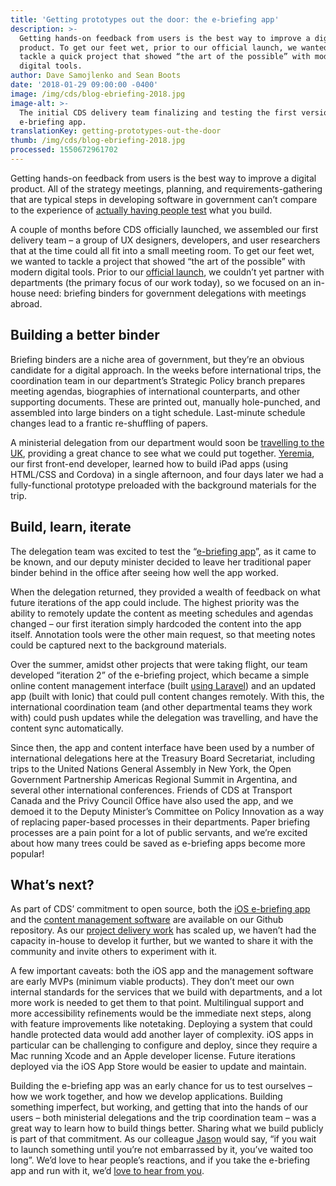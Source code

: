 ```yaml
---
title: 'Getting prototypes out the door: the e-briefing app'
description: >-
  Getting hands-on feedback from users is the best way to improve a digital
  product. To get our feet wet, prior to our official launch, we wanted to
  tackle a quick project that showed “the art of the possible” with modern
  digital tools.
author: Dave Samojlenko and Sean Boots
date: '2018-01-29 09:00:00 -0400'
image: /img/cds/blog-ebriefing-2018.jpg
image-alt: >-
  The initial CDS delivery team finalizing and testing the first version of the
  e-briefing app.
translationKey: getting-prototypes-out-the-door
thumb: /img/cds/blog-ebriefing-2018.jpg
processed: 1550672961702
---
```


Getting hands-on feedback from users is the best way to improve a digital product. All of the strategy meetings, planning, and requirements-gathering that are typical steps in developing software in government can’t compare to the experience of 
[actually having people test](https://medium.com/code-for-america/what-healthcare-gov-has-to-do-with-the-hawaii-false-alarm-and-what-to-do-about-it-445cb2b7af82) what you build.

A couple of months before CDS officially launched, we assembled our first delivery team – a group of UX designers, developers, and user researchers that at the time could all fit into a small meeting room. To get our feet wet, we wanted to tackle a project that showed “the art of the possible” with modern digital tools. Prior to our [official launch](https://digital.canada.ca/2017/07/18/launch-of-the-canadian-digital-service/), we couldn’t yet partner with departments (the primary focus of our work today), so we focused on an in-house need: briefing binders for government delegations with meetings abroad.

## Building a better binder

Briefing binders are a niche area of government, but they’re an obvious candidate for a digital approach. In the weeks before international trips, the coordination team in our department’s Strategic Policy branch prepares meeting agendas, biographies of international counterparts, and other supporting documents. These are printed out, manually hole-punched, and assembled into large binders on a tight schedule. Last-minute schedule changes lead to a frantic re-shuffling of papers. 

A ministerial delegation from our department would soon be [travelling to the UK](https://gds.blog.gov.uk/2017/12/14/gds-academy-sharing-with-other-governments/), providing a great chance to see what we could put together. [Yeremia](https://www.linkedin.com/in/yeremia-djaja-325b30a4/), our first front-end developer, learned how to build iPad apps (using HTML/CSS and Cordova) in a single afternoon, and four days later we had a fully-functional prototype preloaded with the background materials for the trip.

## Build, learn, iterate

The delegation team was excited to test the “[e-briefing app](https://github.com/cds-snc/e-briefing-app)”, as it came to be known, and our deputy minister decided to leave her traditional paper binder behind in the office after seeing how well the app worked. 

When the delegation returned, they provided a wealth of feedback on what future iterations of the app could include. The highest priority was the ability to remotely update the content as meeting schedules and agendas changed – our first iteration simply hardcoded the content into the app itself. Annotation tools were the other main request, so that meeting notes could be captured next to the background materials.

Over the summer, amidst other projects that were taking flight, our team developed “iteration 2” of the e-briefing project, which became a simple online content management interface (built [using Laravel](https://digital.canada.ca/2017/11/06/technology-choices-at-cds/)) and an updated app (built with Ionic) that could pull content changes remotely. With this, the international coordination team (and other departmental teams they work with) could push updates while the delegation was travelling, and have the content sync automatically.

Since then, the app and content interface have been used by a number of international delegations here at the Treasury Board Secretariat, including trips to the United Nations General Assembly in New York, the Open Government Partnership Americas Regional Summit in Argentina, and several other international conferences. Friends of CDS at Transport Canada and the Privy Council Office have also used the app, and we demoed it to the Deputy Minister’s Committee on Policy Innovation as a way of replacing paper-based processes in their departments. Paper briefing processes are a pain point for a lot of public servants, and we’re excited about how many trees could be saved as e-briefing apps become more popular!

## What’s next?

As part of CDS’ commitment to open source, both the [iOS e-briefing app](https://github.com/cds-snc/e-briefing-app) and the [content management software](https://github.com/cds-snc/e-briefing-service) are available on our Github repository. As our [project delivery work](https://digital.canada.ca/2017/08/24/picking-our-projects/) has scaled up, we haven’t had the capacity in-house to develop it further, but we wanted to share it with the community and invite others to experiment with it.

A few important caveats: both the iOS app and the management software are early MVPs (minimum viable products). They don’t meet our own internal standards for the services that we build with departments, and a lot more work is needed to get them to that point. Multilingual support and more accessibility refinements would be the immediate next steps, along with feature improvements like notetaking. Deploying a system that could handle protected data would add another layer of complexity. iOS apps in particular can be challenging to configure and deploy, since they require a Mac running Xcode and an Apple developer license. Future iterations deployed via the iOS App Store would be easier to update and maintain.

Building the e-briefing app was an early chance for us to test ourselves – how we work together, and how we develop applications. Building something imperfect, but working, and getting that into the hands of our users – both ministerial delegations and the trip coordination team – was a great way to learn how to build things better. Sharing what we build publicly is part of that commitment. As our colleague [Jason](https://twitter.com/Actinolite) would say, “if you wait to launch something until you’re not embarrassed by it, you’ve waited too long”. We’d love to hear people’s reactions, and if you take the e-briefing app and run with it, we’d [love to hear from you](mailto:cds-snc@tbs-sct.gc.ca).  

